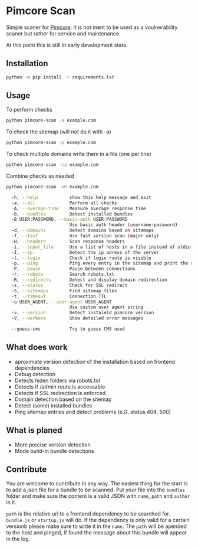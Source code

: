 # Pimcore Scan

Simple scaner for [Pimcore](https://github.com/pimcore/pimcore). It is not ment to be used as a voulnerability scaner but rather for service and maintenance.

At this point this is still in early development state.

## Installation

``` bash
python -m pip install -r requirements.txt
```

## Usage

To perform checks

``` bash
python pimcore-scan -a example.com
```

To check the sitemap (will not do it with -a)

``` bash
python pimcore-scan -p example.com
```

To check multiple domains write them in a file (one per line)

``` bash
python pimcore-scan -ia example.com
```

Combine checks as needed

``` bash
python pimcore-scan -vH example.com
```

``` bash
  -h, --help            show this help message and exit
  -a, --all             Perform all checks
  -A, --average-time    Measure average response time
  -b, --bundles         Detect installed bundles
  -B USER:PASSWORD, --basic-auth USER:PASSWORD
                        Use basic auth header (username:password)
  -d, --domains         Detect domains based on sitemaps
  -f, --fast            Use fast version scan (major only)
  -H, --headers         Scan response headers
  -i, --input_file      Use a list of hosts in a file instead of stdio
  -I, --ip              Detect the ip adress of the server
  -l, --login           Check if login route is visible
  -p, --ping            Ping every entry in the sitemap and print the status
  -P, --pause           Pause between connections
  -r, --robots          Search robots.txt
  -R, --redirects       Detect and display domain redirection
  -s, --status          Check for SSL redirect
  -S, --sitemaps        Find sitemap files
  -t, --timeout         Connection TTL
  -u USER_AGENT, --user-agent USER_AGENT
                        Use custom user agent string
  -v, --version         Detect instaleld pimcore version
  -V, --verbose         Show detailed error messages

  --guess-cms           Try to guess CMS used
```

## What does work
 - aproximate version detection of the installation based on frontend dependencies
 - Debug detection
 - Detects hiden folders via robots.txt
 - Detects if /admin route is accessable
 - Detects if SSL redirection is enforced
 - Domain detection based on the sitemap
 - Detect (some) installed bundles
 - Ping sitemap entries and detect problems (e.G. status 404, 500)

## What is planed
 - More precise version detection
 - Mode build-in bundle detections

## Contribute

You are welcome to cuntribute in any way. The easiest thing for the start is to add a json file for a bundle to be scanned. Put your file into the `bundles` folder and make sure the content is a valid JSON with `name`, `path` and `author` in it.

`path` is the relative url to a frontend dependency to be searched for. `bundle.js` or `startup.js` will do. If the dependency is only valid for a certain versionb please make sure to write it in the `name`. The `path` will be apended to the host and pinged, if found the message about this bundle will appear in the log.
